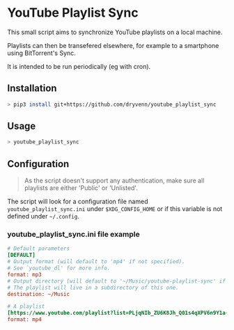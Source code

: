 # YouTube Playlist Sync

This small script aims to synchronize YouTube playlists on a local machine.

Playlists can then be transefered elsewhere, for example to a smartphone using BitTorrent's Sync.

It is intended to be run periodically (eg with cron).


## Installation
```bash
> pip3 install git+https://github.com/dryvenn/youtube_playlist_sync
```


## Usage

```bash
> youtube_playlist_sync
```


## Configuration

> As the script doesn't support any authentication, make sure all playlists are either 'Public' or 'Unlisted'.

The script will look for a configuration file named `youtube_playlist_sync.ini` under `$XDG_CONFIG_HOME` or if this variable is not defined under `~/.config`.


### youtube_playlist_sync.ini file example

```ini
# Default parameters
[DEFAULT]
# Output format (will default to 'mp4' if not specified).
# See `youtube_dl' for more info.
format: mp3
# Output directory (will default to '~/Music/youtube-playlist-sync' if not specified).
# The playlist will live in a subdirectory of this one.
destination: ~/Music

# A playlist
[https://www.youtube.com/playlist?list=PLjqNIb_ZU6K8Jh_Q01s4qXPV6n9Y1a-JW]
format: mp4
```

